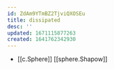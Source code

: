 ```yaml
---
id: ZdAm9YTmBZ2TjviQXOSEu
title: dissipated
desc: ''
updated: 1671115877263
created: 1641762342930
---
```




- [[c.Sphere]] [[sphere.Shapow]]
